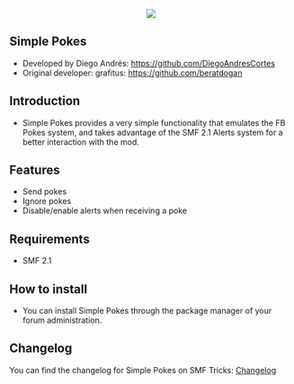  <p align="center">
    <img src="https://smftricks.com/logos/logo.png">
 </p>
 
## Simple Pokes
- Developed by Diego Andrés: https://github.com/DiegoAndresCortes
- Original developer: grafitus: https://github.com/beratdogan

## Introduction
* Simple Pokes provides a very simple functionality that emulates the FB Pokes system, and takes advantage of the SMF 2.1 Alerts system for a better interaction with the mod.

## Features
- Send pokes
- Ignore pokes
- Disable/enable alerts when receiving a poke

## Requirements
* SMF 2.1

## How to install
* You can install Simple Pokes through the package manager of your forum administration.

## Changelog
You can find the changelog for Simple Pokes on SMF Tricks: [Changelog](https://smftricks.com/index.php?topic=2015.0)


